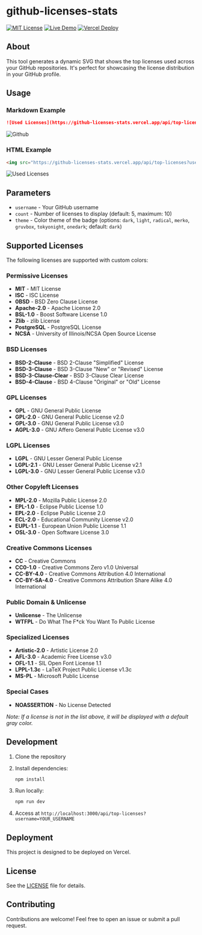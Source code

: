 # github-licenses-stats

[![MIT License](https://img.shields.io/badge/license-MIT-blue.svg)](LICENSE)
[![Live Demo](https://deploy-badge.vercel.app/vercel/github-licenses-stats)](https://github-licenses-stats.vercel.app/)
[![Vercel Deploy](https://img.shields.io/badge/vercel-deploy-black?style=flat&logo=vercel)](https://vercel.com/new/clone?repository-url=https://github.com/lheintzmann1/github-licenses-stats)

## About

This tool generates a dynamic SVG that shows the top licenses used across your GitHub repositories. It's perfect for showcasing the license distribution in your GitHub profile.

## Usage

### Markdown Example

```markdown
![Used Licenses](https://github-licenses-stats.vercel.app/api/top-licenses?username=USERNAME&count=5&theme=light)
```

![Github](https://github-licenses-stats.vercel.app/api/top-licenses?username=GITHUB&count=8&theme=light)

### HTML Example

```html
<img src="https://github-licenses-stats.vercel.app/api/top-licenses?username=USERNAME&count=5&theme=dark" alt="Used Licenses">
```

<img src="https://github-licenses-stats.vercel.app/api/top-licenses?username=GITHUB&count=8&theme=dark" alt="Used Licenses">

## Parameters

- `username` - Your GitHub username
- `count` - Number of licenses to display (default: 5, maximum: 10)
- `theme` - Color theme of the badge (options: `dark`, `light`, `radical`, `merko`, `gruvbox`, `tokyonight`, `onedark`; default: `dark`)

## Supported Licenses

The following licenses are supported with custom colors:

### Permissive Licenses
- **MIT** - MIT License
- **ISC** - ISC License
- **0BSD** - BSD Zero Clause License
- **Apache-2.0** - Apache License 2.0
- **BSL-1.0** - Boost Software License 1.0
- **Zlib** - zlib License
- **PostgreSQL** - PostgreSQL License
- **NCSA** - University of Illinois/NCSA Open Source License

### BSD Licenses
- **BSD-2-Clause** - BSD 2-Clause "Simplified" License
- **BSD-3-Clause** - BSD 3-Clause "New" or "Revised" License
- **BSD-3-Clause-Clear** - BSD 3-Clause Clear License
- **BSD-4-Clause** - BSD 4-Clause "Original" or "Old" License

### GPL Licenses
- **GPL** - GNU General Public License
- **GPL-2.0** - GNU General Public License v2.0
- **GPL-3.0** - GNU General Public License v3.0
- **AGPL-3.0** - GNU Affero General Public License v3.0

### LGPL Licenses
- **LGPL** - GNU Lesser General Public License
- **LGPL-2.1** - GNU Lesser General Public License v2.1
- **LGPL-3.0** - GNU Lesser General Public License v3.0

### Other Copyleft Licenses
- **MPL-2.0** - Mozilla Public License 2.0
- **EPL-1.0** - Eclipse Public License 1.0
- **EPL-2.0** - Eclipse Public License 2.0
- **ECL-2.0** - Educational Community License v2.0
- **EUPL-1.1** - European Union Public License 1.1
- **OSL-3.0** - Open Software License 3.0

### Creative Commons Licenses
- **CC** - Creative Commons
- **CC0-1.0** - Creative Commons Zero v1.0 Universal
- **CC-BY-4.0** - Creative Commons Attribution 4.0 International
- **CC-BY-SA-4.0** - Creative Commons Attribution Share Alike 4.0 International

### Public Domain & Unlicense
- **Unlicense** - The Unlicense
- **WTFPL** - Do What The F*ck You Want To Public License

### Specialized Licenses
- **Artistic-2.0** - Artistic License 2.0
- **AFL-3.0** - Academic Free License v3.0
- **OFL-1.1** - SIL Open Font License 1.1
- **LPPL-1.3c** - LaTeX Project Public License v1.3c
- **MS-PL** - Microsoft Public License

### Special Cases
- **NOASSERTION** - No License Detected

*Note: If a license is not in the list above, it will be displayed with a default gray color.*

## Development

1. Clone the repository
2. Install dependencies:

   ```bash
   npm install
   ```

3. Run locally:

   ```bash
   npm run dev
   ```

4. Access at `http://localhost:3000/api/top-licenses?username=YOUR_USERNAME`

## Deployment

This project is designed to be deployed on Vercel.

## License

See the [LICENSE](LICENSE) file for details.

## Contributing

Contributions are welcome! Feel free to open an issue or submit a pull request.
